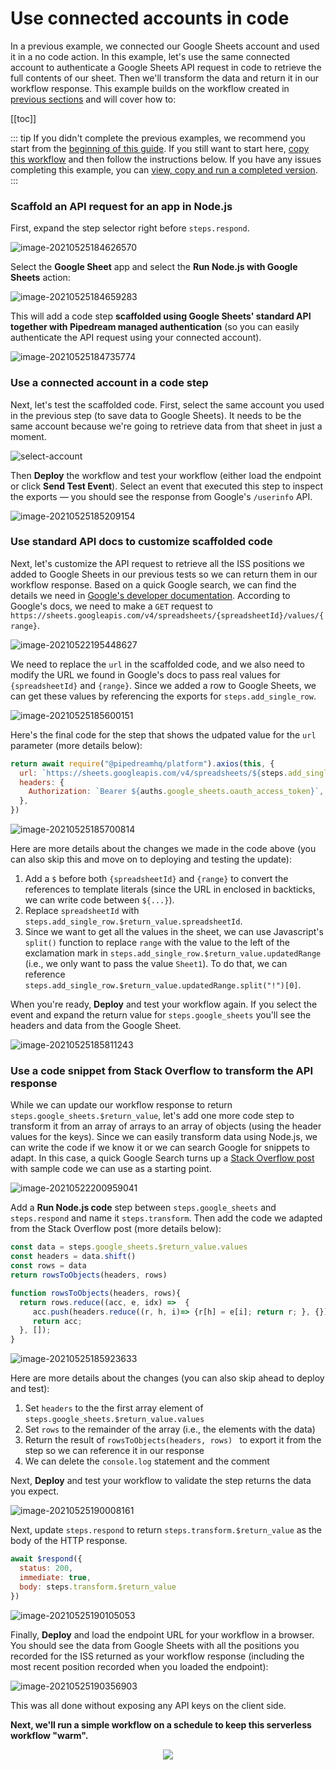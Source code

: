 # Use connected accounts in code

In a previous example, we connected our Google Sheets account and used it in a no code action. In this example, let's use the same connected account to authenticate a Google Sheets API request in code to retrieve the full contents of our sheet. Then we'll transform the data and return it in our workflow response. This example builds on the workflow created in [previous sections](/quickstart/hello-world/) and will cover how to:

[[toc]]

::: tip
If you didn't complete the previous examples, we recommend you start from the [beginning of this guide](/quickstart/). If you still want to start here, [copy this workflow](https://pipedream.com/@gettingstarted/quickstart-end-workflow-early-p_RRCgNRQ) and then follow the instructions below. If you have any issues completing this example, you can [view, copy and run a completed version](https://pipedream.com/@gettingstarted/quickstart-use-connected-accounts-in-code-p_ezCVLgy).
:::

### Scaffold an API request for an app in Node.js

First, expand the step selector right before `steps.respond`.

![image-20210525184626570](./image-20210525184626570.png)

Select the **Google Sheet** app and select the **Run Node.js with Google Sheets** action:

![image-20210525184659283](./image-20210525184659283.png)

This will add a code step **scaffolded using Google Sheets' standard API together with Pipedream managed authentication** (so you can easily authenticate the API request using your connected account). 

![image-20210525184735774](./image-20210525184735774.png)

### Use a connected account in a code step
Next, let's test the scaffolded code. First, select the same account you used in the previous step (to save data to Google Sheets). It needs to be the same account because we're going to retrieve data from that sheet in just a moment. 

![select-account](./select-account.gif)

Then **Deploy** the workflow and test your workflow (either load the endpoint or click **Send Test Event**). Select an event that executed this step to inspect the exports — you should see the response from Google's `/userinfo` API.

![image-20210525185209154](./image-20210525185209154.png)

### Use standard API docs to customize scaffolded code

Next, let's customize the API request to retrieve all the ISS positions we added to Google Sheets in our previous tests so we can return them in our workflow response. Based on a quick Google search, we can find the details we need in [Google's developer documentation](https://developers.google.com/sheets/api/reference/rest/v4/spreadsheets.values/get). According to Google's docs, we need to make a `GET` request to `https://sheets.googleapis.com/v4/spreadsheets/{spreadsheetId}/values/{range}`. 

![image-20210522195448627](./image-20210522195448627.png)

We need to replace the `url` in the scaffolded code, and we also need to modify the URL we found in Google's docs to pass real values for  `{spreadsheetId}` and `{range}`. Since we added a row to Google Sheets, we can get these values by referencing the exports for `steps.add_single_row`. 

![image-20210525185600151](./image-20210525185600151.png)

Here's the final code for the step that shows the udpated value for the `url` parameter (more details below):

```javascript
return await require("@pipedreamhq/platform").axios(this, {
  url: `https://sheets.googleapis.com/v4/spreadsheets/${steps.add_single_row.$return_value.spreadsheetId}/values/${steps.add_single_row.$return_value.updatedRange.split("!")[0]}`,
  headers: {
    Authorization: `Bearer ${auths.google_sheets.oauth_access_token}`,
  },
})
```

![image-20210525185700814](./image-20210525185700814.png)

Here are more details about the changes we made in the code above (you can also skip this and move on to deploying and testing the update): 

1. Add a `$` before both `{spreadsheetId}` and `{range}` to convert the references to template literals (since the URL in enclosed in backticks, we can write code between `${...}`).  
2. Replace `spreadsheetId` with `steps.add_single_row.$return_value.spreadsheetId`. 
3. Since we want to get all the values in the sheet, we can use Javascript's `split()` function to replace `range` with the value to the left of the exclamation mark in `steps.add_single_row.$return_value.updatedRange` (i.e., we only want to pass the value `Sheet1`). To do that, we can reference `steps.add_single_row.$return_value.updatedRange.split("!")[0]`.


<!--
All we need to do is modify the scaffolded code. First, replace the scaffolded URL of `https://www.googleapis.com/oauth2/v1/userinfo` with `https://sheets.googleapis.com/v4/spreadsheets/{spreadsheetId}/values/{range}`

![image-20210522195720596](./image-20210522195720596.png)


Next, we need to replace `{spreadsheetId}` and `{range}` with the actual values. Since we added a row to Google Sheets, we can get this from the exports for `steps.add_single_row`. 

![image-20210525185600151](./image-20210525185600151.png)

1. Add a `$` before both `{spreadsheetId}` and `{range}` to convert the references to template literals (since the URL in enclosed in backticks, we can write code between `${...}`).  
2. Replace `spreadsheetId` with `steps.add_single_row.$return_value.spreadsheetId`. 
3. Since we want to get all the values in the sheet, we can use Javascript's `split()` function to replace `range` with the value to the left of the exclamation mark in `steps.add_single_row.$return_value.updatedRange` (i.e., we only want to pass the value `Sheet1`). To do that, enter `steps.add_single_row.$return_value.updatedRange.split("!")[0]`.

Here's the final code for the step:

```javascript
return await require("@pipedreamhq/platform").axios(this, {
  url: `https://sheets.googleapis.com/v4/spreadsheets/${steps.add_single_row.$return_value.spreadsheetId}/values/${steps.add_single_row.$return_value.updatedRange.split("!")[0]}`,
  headers: {
    Authorization: `Bearer ${auths.google_sheets.oauth_access_token}`,
  },
})
```
-->

When you're ready, **Deploy** and test your workflow again. If you select the event and expand the return value for `steps.google_sheets` you'll see the headers and data from the Google Sheet.

![image-20210525185811243](./image-20210525185811243.png)

### Use a code snippet from Stack Overflow to transform the API response

While we can update our workflow response to return `steps.google_sheets.$return_value`, let's add one more code step to transform it from an array of arrays to an array of objects (using the header values for the keys). Since we can easily transform data using Node.js, we can write the code if we know it or we can search Google for snippets to adapt. In this case, a quick Google Search turns up a [Stack Overflow post](https://stackoverflow.com/questions/58050534/javascript-make-a-key-value-data-structure-from-2-dimensional-arrayheader-row) with sample code we can use as a starting point.

![image-20210522200959041](./image-20210522200959041.png)

Add a **Run Node.js code** step between `steps.google_sheets` and `steps.respond` and name it `steps.transform`. Then add the code we adapted from the Stack Overflow post (more details below):

```javascript
const data = steps.google_sheets.$return_value.values
const headers = data.shift()
const rows = data
return rowsToObjects(headers, rows) 

function rowsToObjects(headers, rows){
  return rows.reduce((acc, e, idx) =>  {
     acc.push(headers.reduce((r, h, i)=> {r[h] = e[i]; return r; }, {}))
     return acc;
  }, []);
}
```

![image-20210525185923633](./image-20210525185923633.png)

Here are more details about the changes (you can also skip ahead to deploy and test):

1. Set `headers` to the the first array element of `steps.google_sheets.$return_value.values`
2. Set `rows` to the remainder of the array (i.e., the elements with the data)
3. Return the result of `rowsToObjects(headers, rows) ` to export it from the step so we can reference it in our response
4. We can delete the `console.log` statement and the comment

Next, **Deploy** and test your workflow to validate the step returns the data you expect.

![image-20210525190008161](./image-20210525190008161.png)

Next, update `steps.respond` to return `steps.transform.$return_value` as the body of the HTTP response.

```javascript
await $respond({
  status: 200,
  immediate: true,
  body: steps.transform.$return_value
})
```

![image-20210525190105053](./image-20210525190105053.png)

Finally, **Deploy** and load the endpoint URL for your workflow in a browser. You should see the data from Google Sheets with all the positions you recorded for the ISS returned as your workflow response (including the most recent position recorded when you loaded the endpoint):

![image-20210525190356903](./image-20210525190356903.png)

This was all done without exposing any API keys on the client side.

**Next, we'll run a simple workflow on a schedule to keep this serverless workflow "warm".**

<p style="text-align:center;">
<a href="/quickstart/run-workflow-on-a-schedule/"><img src="../next.png"></a>
</p>